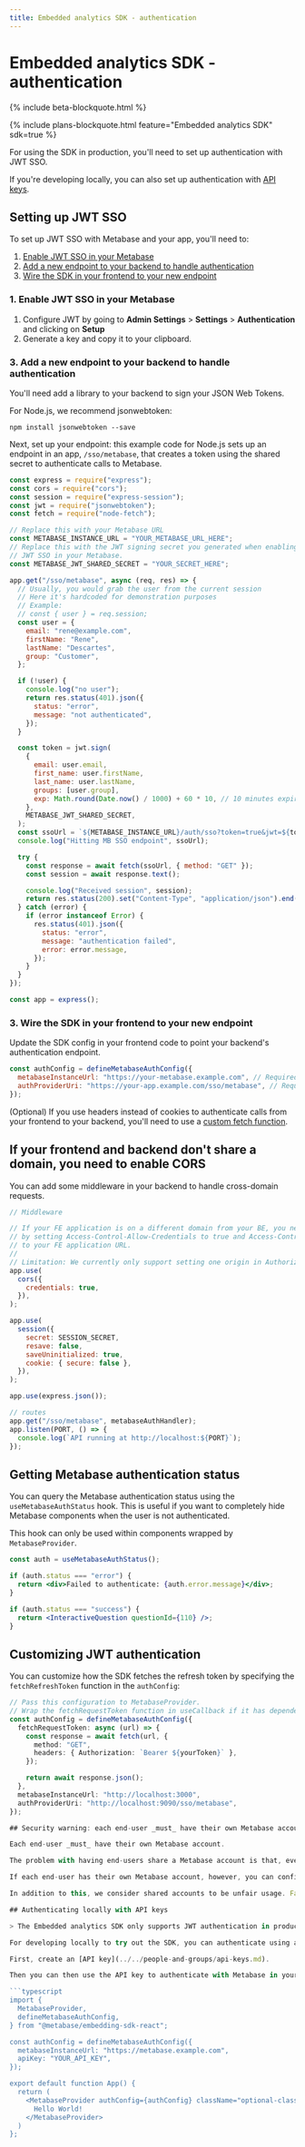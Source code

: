 ```yaml
---
title: Embedded analytics SDK - authentication
---
```


# Embedded analytics SDK - authentication

{% include beta-blockquote.html %}

{% include plans-blockquote.html feature="Embedded analytics SDK" sdk=true %}

For using the SDK in production, you'll need to set up authentication with JWT SSO.

If you're developing locally, you can also set up authentication with [API keys](#authenticating-locally-with-api-keys).

## Setting up JWT SSO

To set up JWT SSO with Metabase and your app, you'll need to:

1. [Enable JWT SSO in your Metabase](#1-enable-jwt-sso-in-your-metabase)
2. [Add a new endpoint to your backend to handle authentication](#2-add-a-new-endpoint-to-your-backend-to-handle-authentication)
3. [Wire the SDK in your frontend to your new endpoint](#3-wire-the-sdk-in-your-frontent-to-your-new-endpoint)

### 1. Enable JWT SSO in your Metabase

1. Configure JWT by going to **Admin Settings** > **Settings** > **Authentication** and clicking on **Setup**
2. Generate a key and copy it to your clipboard.

### 3. Add a new endpoint to your backend to handle authentication

You'll need add a library to your backend to sign your JSON Web Tokens.

For Node.js, we recommend jsonwebtoken:

```
npm install jsonwebtoken --save
```

Next, set up your endpoint: this example code for Node.js sets up an endpoint in an app, `/sso/metabase`, that creates a token using the shared secret to authenticate calls to Metabase.

```js
const express = require("express");
const cors = require("cors");
const session = require("express-session");
const jwt = require("jsonwebtoken");
const fetch = require("node-fetch");

// Replace this with your Metabase URL
const METABASE_INSTANCE_URL = "YOUR_METABASE_URL_HERE";
// Replace this with the JWT signing secret you generated when enabling
// JWT SSO in your Metabase.
const METABASE_JWT_SHARED_SECRET = "YOUR_SECRET_HERE";

app.get("/sso/metabase", async (req, res) => {
  // Usually, you would grab the user from the current session
  // Here it's hardcoded for demonstration purposes
  // Example:
  // const { user } = req.session;
  const user = {
    email: "rene@example.com",
    firstName: "Rene",
    lastName: "Descartes",
    group: "Customer",
  };

  if (!user) {
    console.log("no user");
    return res.status(401).json({
      status: "error",
      message: "not authenticated",
    });
  }

  const token = jwt.sign(
    {
      email: user.email,
      first_name: user.firstName,
      last_name: user.lastName,
      groups: [user.group],
      exp: Math.round(Date.now() / 1000) + 60 * 10, // 10 minutes expiration
    },
    METABASE_JWT_SHARED_SECRET,
  );
  const ssoUrl = `${METABASE_INSTANCE_URL}/auth/sso?token=true&jwt=${token}`;
  console.log("Hitting MB SSO endpoint", ssoUrl);

  try {
    const response = await fetch(ssoUrl, { method: "GET" });
    const session = await response.text();

    console.log("Received session", session);
    return res.status(200).set("Content-Type", "application/json").end(session);
  } catch (error) {
    if (error instanceof Error) {
      res.status(401).json({
        status: "error",
        message: "authentication failed",
        error: error.message,
      });
    }
  }
});

const app = express();
```

### 3. Wire the SDK in your frontend to your new endpoint

Update the SDK config in your frontend code to point your backend's authentication endpoint.

```js
const authConfig = defineMetabaseAuthConfig({
  metabaseInstanceUrl: "https://your-metabase.example.com", // Required: Your Metabase instance URL
  authProviderUri: "https://your-app.example.com/sso/metabase", // Required: An endpoint in your app that signs the user in and returns a session
});
```

(Optional) If you use headers instead of cookies to authenticate calls from your frontend to your backend, you'll need to use a [custom fetch function](#customizing-jwt-authentication).

## If your frontend and backend don't share a domain, you need to enable CORS

You can add some middleware in your backend to handle cross-domain requests.

```js
// Middleware

// If your FE application is on a different domain from your BE, you need to enable CORS
// by setting Access-Control-Allow-Credentials to true and Access-Control-Allow-Origin
// to your FE application URL.
//
// Limitation: We currently only support setting one origin in Authorized Origins in Metabase for CORS.
app.use(
  cors({
    credentials: true,
  }),
);

app.use(
  session({
    secret: SESSION_SECRET,
    resave: false,
    saveUninitialized: true,
    cookie: { secure: false },
  }),
);

app.use(express.json());

// routes
app.get("/sso/metabase", metabaseAuthHandler);
app.listen(PORT, () => {
  console.log(`API running at http://localhost:${PORT}`);
});
```

## Getting Metabase authentication status

You can query the Metabase authentication status using the `useMetabaseAuthStatus` hook. This is useful if you want to completely hide Metabase components when the user is not authenticated.

This hook can only be used within components wrapped by `MetabaseProvider`.

```jsx
const auth = useMetabaseAuthStatus();

if (auth.status === "error") {
  return <div>Failed to authenticate: {auth.error.message}</div>;
}

if (auth.status === "success") {
  return <InteractiveQuestion questionId={110} />;
}
```

## Customizing JWT authentication

You can customize how the SDK fetches the refresh token by specifying the `fetchRefreshToken` function in the `authConfig`:

````typescript
// Pass this configuration to MetabaseProvider.
// Wrap the fetchRequestToken function in useCallback if it has dependencies to prevent re-renders.
const authConfig = defineMetabaseAuthConfig({
  fetchRequestToken: async (url) => {
    const response = await fetch(url, {
      method: "GET",
      headers: { Authorization: `Bearer ${yourToken}` },
    });

    return await response.json();
  },
  metabaseInstanceUrl: "http://localhost:3000",
  authProviderUri: "http://localhost:9090/sso/metabase",
});

## Security warning: each end-user _must_ have their own Metabase account

Each end-user _must_ have their own Metabase account.

The problem with having end-users share a Metabase account is that, even if you filter data on the client side via the SDK, all end-users will still have access to the session token, which they could use to access Metabase directly via the API to get data they're not supposed to see.

If each end-user has their own Metabase account, however, you can configure permissions in Metabase and everyone will only have access to the data they should.

In addition to this, we consider shared accounts to be unfair usage. Fair usage of the SDK involves giving each end-user of the embedded analytics their own Metabase account.

## Authenticating locally with API keys

> The Embedded analytics SDK only supports JWT authentication in production. Authentication with API keys is only supported for local development and evaluation purposes.

For developing locally to try out the SDK, you can authenticate using an API key.

First, create an [API key](../../people-and-groups/api-keys.md).

Then you can then use the API key to authenticate with Metabase in your application. All you need to do is include your API key in the config object using the key: `apiKey`.

```typescript
import {
  MetabaseProvider,
  defineMetabaseAuthConfig,
} from "@metabase/embedding-sdk-react";

const authConfig = defineMetabaseAuthConfig({
  metabaseInstanceUrl: "https://metabase.example.com",
  apiKey: "YOUR_API_KEY",
});

export default function App() {
  return (
    <MetabaseProvider authConfig={authConfig} className="optional-class">
      Hello World!
    </MetabaseProvider>
  )
};
````
